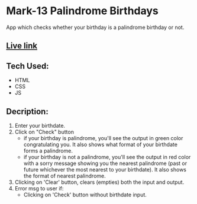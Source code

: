# Mark-13 Palindrome Birthdays

App which checks whether your birthday is a palindrome birthday or not.

## [Live link](https://neog-palindrome-birthdays.vercel.app/)

## Tech Used:

- HTML
- CSS
- JS

## Decription:

1. Enter your birthdate.
1. Click on "Check" button
   - if your birthday is palindrome, you'll see the output in green color congratulating you. It also shows what format of your birthdate forms a palindrome.
   - if your birthday is not a palindrome, you'll see the output in red color with a sorry message showing you the nearest palindrome (past or future whichever the most nearest to your birthdate). It also shows the format of nearest palindrome.
1. Clicking on 'Clear' button, clears (empties) both the input and output.
1. Error msg to user if:
   - Clicking on 'Check' button without birthdate input.
